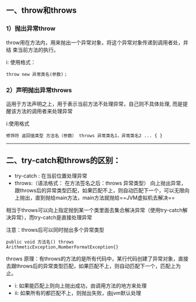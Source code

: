 
## 一、throw和throws
### 1）抛出异常throw
throw用在方法内，用来抛出一个异常对象，将这个异常对象传递到调用者处，并结 束当前方法的执行。

i: 使用格式：

```
throw new 异常类名(参数)；
```

### 2）声明抛出异常throws
运用于方法声明之上，用于表示当前方法不处理异常，自己则不具体处理, 而是提醒该方法的调用者来处理异常

i:使用格式

```
修饰符 返回值类型 方法名（参数） throws 异常类名1，异常类名2 ... { }
```

---



## 二、try-catch和throws的区别：

- try-catch : 在当前位置处理异常
- throws:（语法格式：  在方法签名之后：throws 异常类型）
向上抛出异常，跟throws后的异常类型匹配，如果匹配不上，则自动匹配下一个，可以无限向上抛出，直到抛给main方法，main方法就抛给==JVM虚拟机去解决==



相当于throws可以向上指定抛到某一个类里面去集合解决异常（使用try-catch解决异常），而try-catch是直接处理异常


注意：throws后可以同时抛出多个异常类型

```
public void 方法名() throws  ArithmeticException,NumberFormatException{}
```


throws 原理：有throws的方法的是所有代码中，某行代码创建了异常对象，直接去跟throws后的异常类型匹配，如果匹配不上，则自动匹配下一个，匹配上为止。 
-  i: 如果能匹配上则向上抛出成功，由调用方法的地方来处理
- ii: 如果所有的都匹配不上，则抛出失败，由jvm默认处理







